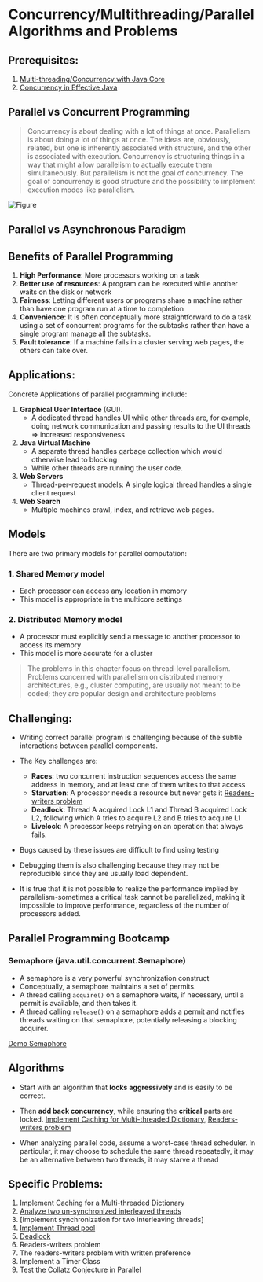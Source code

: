 # Concurrency/Multithreading/Parallel Algorithms and Problems

## Prerequisites:

1. [Multi-threading/Concurrency with Java Core](../../javacore/threads/README.md)
2. [Concurrency in Effective Java](../../effectivejava/chapter10_concurrency/README.md)

## Parallel vs Concurrent Programming

> Concurrency is about dealing with a lot of things at once. Parallelism is about doing a lot of things at once. The
> ideas
> are, obviously, related, but one is inherently associated with structure, and the other is associated with execution.
> Concurrency is structuring things in a way that might allow parallelism to actually execute them simultaneously. But
> parallelism is not the goal of concurrency. The goal of concurrency is good structure and the possibility to implement
> execution modes like parallelism.

![Figure](D:\Study\Programming\Java\Projects\datastructure-and-algorithms\src\main\java\chiskien\datastructures_algorithms\parallelprogramming\afaj_0801.png)

## Parallel vs Asynchronous Paradigm

## Benefits of Parallel Programming

1. **High Performance**: More processors working on a task
2. **Better use of resources**: A program can be executed while another waits on the disk or network
3. **Fairness**: Letting different users or programs share a machine rather than have one program run at a time to
   completion
4. **Convenience**: It is often conceptually more straightforward to do a task using a set of concurrent programs for
   the
   subtasks rather than have a single program manage all the subtasks.
5. **Fault tolerance**: If a machine fails in a cluster serving web pages, the others can take over.

## Applications:

Concrete Applications of parallel programming include:

1. **Graphical User Interface** (GUI).
    - A dedicated thread handles UI while other threads are, for example, doing network communication and passing
      results to the UI threads => increased responsiveness
2. **Java Virtual Machine**
    - A separate thread handles garbage collection which would otherwise lead to blocking
    - While other threads are running the user code.
3. **Web Servers**
    - Thread-per-request models: A single logical thread handles a single client request
4. **Web Search**
    - Multiple machines crawl, index, and retrieve web pages.

## Models

There are two primary models for parallel computation:

### 1. Shared Memory model

- Each processor can access any location in memory
- This model is appropriate in the multicore settings

### 2. Distributed Memory model

- A processor must explicitly send a message to another processor to access its memory
- This model is more accurate for a cluster

> The problems in this chapter focus on thread-level parallelism.
> Problems concerned with parallelism on distributed memory architectures,
> e.g., cluster computing, are usually not meant to be coded; they are popular design and architecture problems

## Challenging:

- Writing correct parallel program is challenging because of the subtle interactions between parallel components.
- The Key challenges are:
    - **Races**: two concurrent instruction sequences access the same address in memory, and at least
      one of them writes to that access
    - **Starvation**: A processor needs a resource but never gets it [Readers-writers problem]()
    - **Deadlock**: Thread A acquired Lock L1 and Thread B acquired Lock L2, following which A tries to acquire L2 and B
      tries to acquire L1
    - **Livelock**: A processor keeps retrying on an operation that always fails.

- Bugs caused by these issues are difficult to find using testing
- Debugging them is also challenging because they may not be reproducible since they are usually load dependent.
- It is true that it is not possible to realize the performance implied by parallelism-sometimes a critical task cannot
  be parallelized, making it impossible to improve performance, regardless of the number of processors added.

## Parallel Programming Bootcamp

### Semaphore (java.util.concurrent.Semaphore)

- A semaphore is a very powerful synchronization construct
- Conceptually, a semaphore maintains a set of permits.
- A thread calling `acquire()` on a semaphore waits, if necessary, until a permit is available, and then takes it.
- A thread calling `release()` on a semaphore adds a permit and notifies threads waiting on that semaphore, potentially
  releasing a blocking acquirer.

[Demo Semaphore](SemaphoreCK.java)

## Algorithms

- Start with an algorithm that **locks aggressively** and is easily to be correct.
- Then **add back concurrency**, while ensuring the **critical** parts are
  locked. [Implement Caching for Multi-threaded Dictionary](ImplementCachingForMultithreadedDictionary.java), [Readers-writers problem]()

- When analyzing parallel code, assume a worst-case thread scheduler. In particular, it may choose to schedule the same
  thread repeatedly, it may be an alternative between two threads, it may starve a thread

## Specific Problems:

1. Implement Caching for a Multi-threaded Dictionary
2. [Analyze two un-synchronized interleaved threads](AnalyzeTwoUnsynchronizedInterleavedThreads.java)
3. [Implement synchronization for two interleaving threads]
4. [Implement Thread pool](ImplementThreadPool.java)
5. [Deadlock](DeadLock.java)
6. Readers-writers problem
7. The readers-writers problem with written preference
8. Implement a Timer Class
9. Test the Collatz Conjecture in Parallel